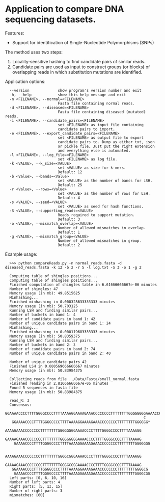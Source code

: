 Application to compare DNA sequencing datasets.
==============
Features:
- Support for identification of Single-Nucleotide Polymorphisms (SNPs)

The method uses two steps:

  1. Locality-sensitive hashing to find candidate pairs of similar reads.
  2. Candidate pairs are used as input to construct groups (or blocks) of overlapping reads in which substitution mutations are identified.

Application options:

      --version             show program's version number and exit
      -h, --help            show this help message and exit
      -n <FILENAME>, --normal=<FILENAME>
                            Fasta file containing normal reads.
      -d <FILENAME>, --diseased=<FILENAME>
                            Fasta file containing diseased (mutated) reads.
      -i <FILENAME>, --candidate_pairs=<FILENAME>
                            set <FILENAME> as input file containing
                            candidate pairs to import.
      -e <FILENAME>, --export_candidate_pairs=<FILENAME>
                            set <FILENAME> as output file to export
                            candidate pairs to. Dump as either txt, json
                            or pickle file. Just put the right extension
                            and everything else is automated.
      -l <FILENAME>, --log_file=<FILENAME>
                            set <FILENAME> as log file.
      -k <VALUE>, --k_size=<VALUE>
                            set <VALUE> as size for k-mers.
                            Default: 12
      -b <Value>, --bands=<Value>
                            set <VALUE> as the number of bands for LSH.
                            Default: 25
      -r <Value>, --rows=<Value>
                            set <VALUE> as the number of rows for LSH.
                            Default: 4
      -s <VALUE>, --seed=<VALUE>
                            set <VALUE> as seed for hash functions.
      -S <VALUE>, --supporting_reads=<VALUE>
                            Reads required to support mutation.
                            Default: 3
      -o <VALUE>, --mismatch_overlap=<VALUE>
                            Number of allowed mismatches in overlap.
                            Default: 1
      -g <VALUE>, --mismatch_group=<VALUE>
                            Number of allowed mismatches in group.
                            Default: 2


Example usage:
  
      >>> python compareReads.py -n normal_reads.fasta -d diseased_reads.fasta -k 12 -b 2 -r 5 -l log.txt -S 3 -o 1 -g 2
      
      Computing table of shingles positions...      
      Computing table of shingles positions...
      Finished computation of shingles table in 6.61666666667e-06 minutes
      Number of shingles: 47
      Memory usage (in mb): 49.8515625
      Minhashing...
      Finished minhashing in 0.000328633333333 minutes
      Memory usage (in mb): 50.703125
      Running LSH and finding similar pairs...
      Number of buckets in band 1: 4
      Number of candidate pairs in band 1: 42
      Number of unique candidate pairs in band 1: 24
      Minhashing...
      Finished minhashing in 0.000119683333333 minutes
      Memory usage (in mb): 50.8359375
      Running LSH and finding similar pairs...
      Number of buckets in band 2: 3
      Number of candidate pairs in band 2: 74
      Number of unique candidate pairs in band 2: 40
      
      Number of unique candidate pairs 42
      Finished LSH in 0.000569666666667 minutes
      Memory usage (in mb): 50.83984375 
      
      Collecting reads from file ../Data/Fasta/small_normal.fasta
      Finished reading in 2.81666666667e-06 minutes
      Found 5 sequences in fasta file
      Memory usage (in mb): 50.83984375
      
      read_R: 3
      Consensus:
       GGAAAACCCCTTTTGGGGCCCCTTTTAAAAGGAAAAGAAACCCCCCCCTTTTTTTTGGGGGGGGAAAACCCCTTTTGGGGCCCCTTTTAAAAGG
                                                                   C                                 
       GGAAAACCCCTTTTGGGGCCCCTTTTAAAAGGAAAAGAAACCCCCCCCTTTTTTTTGGGGGG*
                                       AAAAGAAACCCCCCCCTTTTTTTTGGGGGGGGAAAACCCCTTTTGGGGCCCCTTTTAAAAGG
                                      GAAAAGAAACCCCCCCCTTTTTTTTGGGGGGGGAAAACCCCTTTTGGGGCCCCTTTTAAAAG
        GAAAACCCCTTTTGGGGCCCCTTTTAAAAGGAAAAGAAACCCCCCCCTTTTTTTTGGGGGGG
      
                                       AAAAGAAACCCCCCCCTTTTTTTTGGGGCGGGAAAACCCCTTTTGGGGCCCCTTTTAAAAGG
                                      GAAAAGAAACCCCCCCCTTTTTTTTGGGGCGGGAAAACCCCTTTTGGGGCCCCTTTTAAAAG
       GGAAAACCCCTTTTGGGGCCCCTTTTAAAAGGAAAAGAAACCCCCCCCTTTTTTTTGGGGCG
        GAAAACCCCTTTTGGGGCCCCTTTTAAAAGGAAAAGAAACCCCCCCCTTTTTTTTGGGGCGG
      Left parts: [0, 6, 10, 16]
      Number of left parts: 4
      Right parts: [5, 13, 15]
      Number of right parts: 3
      mismatches: [60]
